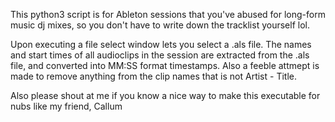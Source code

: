 This python3 script is for Ableton sessions that you've abused for long-form music dj mixes, so you don't have to write down the tracklist yourself lol.

Upon executing a file select window lets you select a .als file. The names and start times of all audioclips in the session are extracted from the .als file, and converted into MM:SS format timestamps. Also a feeble attmept is made to remove anything from the clip names that is not Artist - Title.

Also please shout at me if you know a nice way to make this executable for nubs like my friend, Callum
